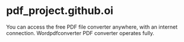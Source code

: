 # pdf_project.github.oi
You can access the free PDF file converter anywhere, with an internet connection. Wordpdfconverter PDF converter operates fully.

